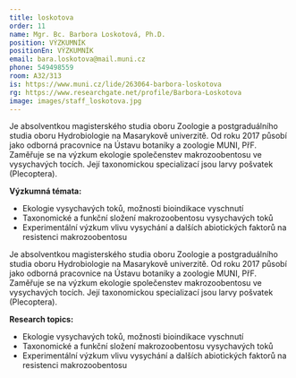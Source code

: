 ```yaml
---
title: loskotova
order: 11
name: Mgr. Bc. Barbora Loskotová, Ph.D.
position: VÝZKUMNÍK
positionEn: VÝZKUMNÍK
email: bara.loskotova@mail.muni.cz
phone: 549498559
room: A32/313
is: https://www.muni.cz/lide/263064-barbora-loskotova
rg: https://www.researchgate.net/profile/Barbora-Loskotova
image: images/staff_loskotova.jpg
---
```

<div class="cz">

Je absolventkou magisterského studia oboru Zoologie a postgraduálního studia oboru Hydrobiologie na Masarykově univerzitě. Od roku 2017 působí jako odborná pracovnice na Ústavu botaniky a zoologie MUNI, PřF. Zaměřuje se na výzkum ekologie společenstev makrozoobentosu ve vysychavých tocích. Její taxonomickou specializací jsou larvy pošvatek (Plecoptera).

**Výzkumná témata:**

* Ekologie vysychavých toků, možnosti bioindikace vyschnutí
* Taxonomické a funkční složení makrozoobentosu vysychavých toků
* Experimentální výzkum vlivu vysychání a dalších abiotických faktorů na resistenci makrozoobentosu

</div>

<div class="en">

Je absolventkou magisterského studia oboru Zoologie a postgraduálního studia oboru Hydrobiologie na Masarykově univerzitě. Od roku 2017 působí jako odborná pracovnice na Ústavu botaniky a zoologie MUNI, PřF. Zaměřuje se na výzkum ekologie společenstev makrozoobentosu ve vysychavých tocích. Její taxonomickou specializací jsou larvy pošvatek (Plecoptera).

**Research topics:**

* Ekologie vysychavých toků, možnosti bioindikace vyschnutí
* Taxonomické a funkční složení makrozoobentosu vysychavých toků
* Experimentální výzkum vlivu vysychání a dalších abiotických faktorů na resistenci makrozoobentosu

</div>